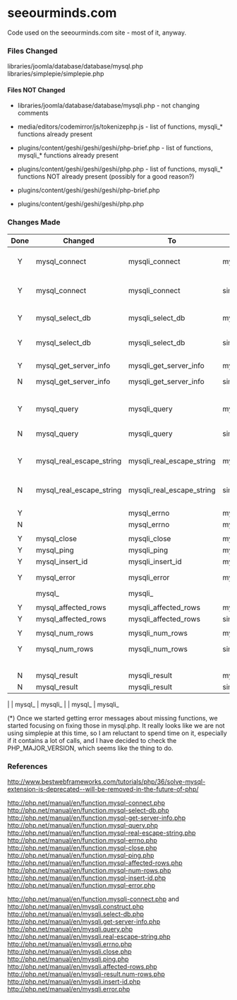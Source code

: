 # seeourminds.com

Code used on the seeourminds.com site - most of it, anyway.

### Files Changed

libraries/joomla/database/database/mysql.php
libraries/simplepie/simplepie.php

#### Files NOT Changed

* libraries/joomla/database/database/mysqli.php - not changing comments

* media/editors/codemirror/js/tokenizephp.js - list of functions, mysqli_* functions already present

* plugins/content/geshi/geshi/geshi/php-brief.php - list of functions, mysqli_* functions already present

* plugins/content/geshi/geshi/geshi/php.php - list of functions, mysqli_* functions NOT already present (possibly for a good reason?)

* plugins/content/geshi/geshi/geshi/php-brief.php

* plugins/content/geshi/geshi/geshi/php.php


### Changes Made

| Done | Changed | To | In File(s) | Comments |
|:----:|---------|----|----------|----------|
| Y | mysql_connect | mysqli_connect | mysql.php | Checks version in only 1 of 3 places; changed for php 7 only |
| Y | mysql_connect | mysqli_connect | simplepie.php | Kept it simple, unsure whether this is being used |
| | | | | | |
| Y | mysql_select_db | mysqli_select_db | mysql.php | Checks version; changed for php 7 only |
| Y | mysql_select_db | mysqli_select_db | simplepie.php | Kept it simple, unsure whether this is being used |
| | | | | | |
| Y | mysql_get_server_info | mysqli_get_server_info | mysql.php | |
| N | mysql_get_server_info | mysqli_get_server_info | simplepie.php | No calls to function found |
| | | | | | |
| Y | mysql_query | mysqli_query | mysql.php | Checks version in 4 of 4 places; changed for PHP 7 only |
| N | mysql_query | mysqli_query | simplepie.php | Contains 15 calls to mysql_query (*) |
| | | | | | |
| Y | mysql_real_escape_string | mysqli_real_escape_string | mysql.php | Checks version is 1 of 1 places; changed for PHP 7 only |
| N | mysql_real_escape_string | mysqli_real_escape_string | simplepie.php | Contains 16 calls to mysql_real_escape_string (*) |
| | | | | | |
| Y | | mysql_errno | mysqli_errno | mysql.php | Changed in all 2 of 2 places |
| N | | mysql_errno | mysqli_errno | simplepie.php | Function not found in file |
| | | | | | |
| Y | mysql_close | mysqli_close | mysql.php | Used in only one place |
| Y | mysql_ping | mysqli_ping | mysql.php | Used in only one place |
| Y | mysql_insert_id | mysqli_insert_id | mysql.php | Used in only one place |
| Y | mysql_error | mysqli_error | mysql.php | Changed both of two uses |
| | mysql_ | mysqli_
| | | | | | |
| Y | mysql_affected_rows | mysqli_affected_rows | mysql.php | Used in only one place |
| Y | mysql_affected_rows | mysqli_affected_rows | simplepie.php | Used in only one place |
| | | | | | |
| Y | mysql_num_rows | mysqli_num_rows | mysql.php | Used in only one place |
| Y | mysql_num_rows | mysqli_num_rows | simplepie.php | Changed both of two uses |
| | | | | | |
| | | | | | |
| | | | | | |
| | | | | | |
| N | mysql_result | mysqli_result | mysql.php | Not found in file |
| N | mysql_result | mysqli_result | simplepie.php | Not found in file |

| | mysql_ | mysqli_
| | mysql_ | mysqli_

(*) Once we started getting error messages about missing functions, we started focusing on fixing those in mysql.php.  It really looks like we are not using simplepie at this time, so I am reluctant to spend time on it, especially if it contains a lot of calls, and I have decided to check the PHP_MAJOR_VERSION, which seems like the thing to do.

### References

http://www.bestwebframeworks.com/tutorials/php/36/solve-mysql-extension-is-deprecated--will-be-removed-in-the-future-of-php/

http://php.net/manual/en/function.mysql-connect.php
http://php.net/manual/en/function.mysql-select-db.php
http://php.net/manual/en/function.mysql-get-server-info.php
http://php.net/manual/en/function.mysql-query.php
http://php.net/manual/en/function.mysql-real-escape-string.php
http://php.net/manual/en/function.mysql-errno.php
http://php.net/manual/en/function.mysql-close.php
http://php.net/manual/en/function.mysql-ping.php
http://php.net/manual/en/function.mysql-affected-rows.php
http://php.net/manual/en/function.mysql-num-rows.php
http://php.net/manual/en/function.mysql-insert-id.php
http://php.net/manual/en/function.mysql-error.php


http://php.net/manual/en/function.mysqli-connect.php and http://php.net/manual/en/mysqli.construct.php
http://php.net/manual/en/mysqli.select-db.php
http://php.net/manual/en/mysqli.get-server-info.php
http://php.net/manual/en/mysqli.query.php
http://php.net/manual/en/mysqli.real-escape-string.php
http://php.net/manual/en/mysqli.errno.php
http://php.net/manual/en/mysqli.close.php
http://php.net/manual/en/mysqli.ping.php
http://php.net/manual/en/mysqli.affected-rows.php
http://php.net/manual/en/mysqli-result.num-rows.php
http://php.net/manual/en/mysqli.insert-id.php
http://php.net/manual/en/mysqli.error.php


